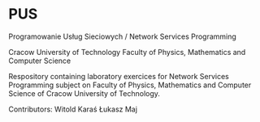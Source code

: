 # PUS
Programowanie Usług Sieciowych / Network Services Programming 

Cracow University of Technology
Faculty of Physics, Mathematics and Computer Science

Respository containing laboratory exercices for Network Services Programming subject on Faculty of Physics, Mathematics and Computer Science of Cracow University of Technology.

Contributors:
Witold Karaś
Łukasz Maj

